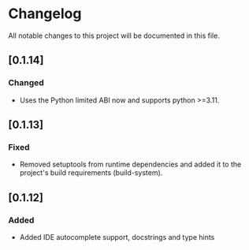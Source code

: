 # Changelog

All notable changes to this project will be documented in this file.

## [0.1.14]

### Changed

- Uses the Python limited ABI now and supports python >=3.11.

## [0.1.13]

### Fixed

- Removed setuptools from runtime dependencies and added it to the project's build requirements (build-system).

## [0.1.12]

### Added

- Added IDE autocomplete support, docstrings and type hints